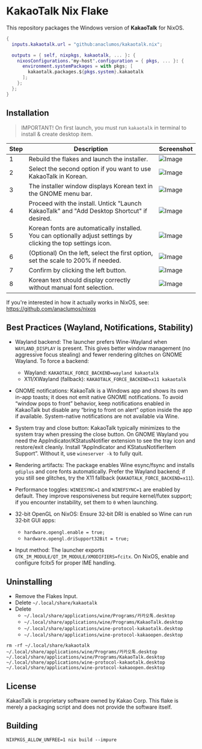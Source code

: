 

# KakaoTalk Nix Flake

This repository packages the Windows version of **KakaoTalk** for NixOS.

```nix
{
  inputs.kakaotalk.url = "github:anaclumos/kakaotalk.nix";

  outputs = { self, nixpkgs, kakaotalk, ... }: {
    nixosConfigurations."my-host".configuration = { pkgs, ... }: {
      environment.systemPackages = with pkgs; [
        kakaotalk.packages.${pkgs.system}.kakaotalk
      ];
    };
  };
}
```


## Installation

> IMPORTANT! On first launch, you must run `kakaotalk` in terminal to install & create desktop item.

| Step | Description | Screenshot |
|------|-------------|------------|
| 1 | Rebuild the flakes and launch the installer. | ![Image](https://github.com/user-attachments/assets/74e76194-5f1e-4a00-93d6-dce340587f25) |
| 2 | Select the second option if you want to use KakaoTalk in Korean. | ![Image](https://github.com/user-attachments/assets/c5057455-619f-4c23-8414-7871513b1781) |
| 3 | The installer window displays Korean text in the GNOME menu bar. | ![Image](https://github.com/user-attachments/assets/367dc85f-b849-4983-81b6-4b9e90c37456) |
| 4 | Proceed with the install. Untick "Launch KakaoTalk" and "Add Desktop Shortcut" if desired. | ![Image](https://github.com/user-attachments/assets/f780d8f6-35ba-4e67-b0e0-809a8b0ccf41) |
| 5 | Korean fonts are automatically installed. You can optionally adjust settings by clicking the top settings icon. | ![Image](https://github.com/user-attachments/assets/c7556716-36b9-4c05-8549-f2ce3036a3bb) |
| 6 | (Optional) On the left, select the first option, set the scale to 200% if needed. | ![Image](https://github.com/user-attachments/assets/ae1edd23-bcaf-4307-962a-2ee0a951bc7d) |
| 7 | Confirm by clicking the left button. | ![Image](https://github.com/user-attachments/assets/45594ecc-3c06-461b-9ccc-1c4025825c20) |
| 8 | Korean text should display correctly without manual font selection. | ![Image](https://github.com/user-attachments/assets/247eb319-dfbd-40e8-8448-88501ea04d5f) |

If you're interested in how it actually works in NixOS, see: https://github.com/anaclumos/nixos

## Best Practices (Wayland, Notifications, Stability)

- Wayland backend: The launcher prefers Wine-Wayland when `WAYLAND_DISPLAY` is present. This gives better window management (no aggressive focus stealing) and fewer rendering glitches on GNOME Wayland. To force a backend:
  - Wayland: `KAKAOTALK_FORCE_BACKEND=wayland kakaotalk`
  - X11/XWayland (fallback): `KAKAOTALK_FORCE_BACKEND=x11 kakaotalk`

- GNOME notifications: KakaoTalk is a Windows app and shows its own in-app toasts; it does not emit native GNOME notifications. To avoid “window pops to front” behavior, keep notifications enabled in KakaoTalk but disable any “bring to front on alert” option inside the app if available. System-native notifications are not available via Wine.

- System tray and close button: KakaoTalk typically minimizes to the system tray when pressing the close button. On GNOME Wayland you need the AppIndicator/KStatusNotifier extension to see the tray icon and restore/exit cleanly. Install “AppIndicator and KStatusNotifierItem Support”. Without it, use `wineserver -k` to fully quit.

- Rendering artifacts: The package enables Wine esync/fsync and installs `gdiplus` and core fonts automatically. Prefer the Wayland backend; if you still see glitches, try the X11 fallback (`KAKAOTALK_FORCE_BACKEND=x11`).

- Performance toggles: `WINEESYNC=1` and `WINEFSYNC=1` are enabled by default. They improve responsiveness but require kernel/futex support; if you encounter instability, set them to `0` when launching.

- 32-bit OpenGL on NixOS: Ensure 32‑bit DRI is enabled so Wine can run 32‑bit GUI apps:
  - `hardware.opengl.enable = true;`
  - `hardware.opengl.driSupport32Bit = true;`

- Input method: The launcher exports `GTK_IM_MODULE/QT_IM_MODULE/XMODIFIERS=fcitx`. On NixOS, enable and configure fcitx5 for proper IME handling.

## Uninstalling

- Remove the Flakes Input.
- Delete `~/.local/share/kakaotalk`
- Delete
  - `~/.local/share/applications/wine/Programs/카카오톡.desktop`
  - `~/.local/share/applications/wine/Programs/KakaoTalk.desktop`
  - `~/.local/share/applications/wine-protocol-kakaotalk.desktop`
  - `~/.local/share/applications/wine-protocol-kakaoopen.desktop`


```
rm -rf ~/.local/share/kakaotalk ~/.local/share/applications/wine/Programs/카카오톡.desktop ~/.local/share/applications/wine/Programs/KakaoTalk.desktop ~/.local/share/applications/wine-protocol-kakaotalk.desktop ~/.local/share/applications/wine-protocol-kakaoopen.desktop
```

## License

KakaoTalk is proprietary software owned by Kakao Corp. This flake is merely a packaging script and does not provide the software itself.

## Building

```
NIXPKGS_ALLOW_UNFREE=1 nix build --impure
```
